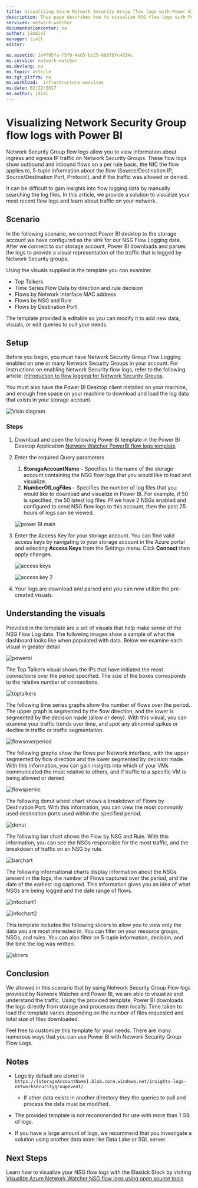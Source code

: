 ```yaml
---
title: Visualizing Azure Network Security Group flow logs with Power BI | Microsoft Docs
description: This page describes how to visualize NSG flow logs with Power BI.
services: network-watcher
documentationcenter: na
author: jimdial
manager: timlt
editor: 

ms.assetid: 1e4f95fa-f5f0-4e03-bc25-008fbfc4934c
ms.service: network-watcher
ms.devlang: na
ms.topic: article
ms.tgt_pltfrm: na
ms.workload:  infrastructure-services
ms.date: 02/22/2017
ms.author: jdial
---
```


# Visualizing Network Security Group flow logs with Power BI

Network Security Group flow logs allow you to view information about ingress and egress IP traffic on Network Security Groups. These flow logs show outbound and inbound flows on a per rule basis, the NIC the flow applies to, 5-tuple information about the flow (Source/Destination IP, Source/Destination Port, Protocol), and if the traffic was allowed or denied.

It can be difficult to gain insights into flow logging data by manually searching the log files. In this article, we provide a solution to visualize your most recent flow logs and learn about traffic on your network.

## Scenario

In the following scenario, we connect Power BI desktop to the storage account we have configured as the sink for our NSG Flow Logging data. After we connect to our storage account, Power BI downloads and parses the logs to provide a visual representation of the traffic that is logged by Network Security groups.

Using the visuals supplied in the template you can examine:

* Top Talkers
* Time Series Flow Data by direction and rule decision
* Flows by Network Interface MAC address
* Flows by NSG and Rule
* Flows by Destination Port

The template provided is editable so you can modify it to add new data, visuals, or edit queries to suit your needs.

## Setup

Before you begin, you must have Network Security Group Flow Logging enabled on one or many Network Security Groups in your account. For instructions on enabling Network Security flow logs, refer to the following article: [Introduction to flow logging for Network Security Groups](network-watcher-nsg-flow-logging-overview.md).

You must also have the Power BI Desktop client installed on your machine, and enough free space on your machine to download and load the log data that exists in your storage account.

![Visio diagram][1]

### Steps

1. Download and open the following Power BI template in the Power BI Desktop Application [Network Watcher PowerBI flow logs template](https://aka.ms/networkwatcherpowerbiflowlogstemplate)
1. Enter the required Query parameters
    1. **StorageAccountName** – Specifies to the name of the storage account containing the NSG flow logs that you would like to load and visualize.
    1. **NumberOfLogFiles** – Specifies the number of log files that you would like to download and visualize in Power BI. For example, if 50 is specified, the 50 latest log files. Ff we have 2 NSGs enabled and configured to send NSG flow logs to this account, then the past 25 hours of logs can be viewed.

    ![power BI main][2]

1. Enter the Access Key for your storage account. You can find valid access keys by navigating to your storage account in the Azure portal and selecting **Access Keys** from the Settings menu. Click **Connect** then apply changes.

    ![access keys][3]

    ![access key 2][4]

4.	Your logs are download and parsed and you can now utilize the pre-created visuals.

## Understanding the visuals

Provided in the template are a set of visuals that help make sense of the NSG Flow Log data. The following images show a sample of what the dashboard looks like when populated with data. Below we examine each visual in greater detail 

![powerbi][5]
 
The Top Talkers visual shows the IPs that have initiated the most connections over the period specified. The size of the boxes corresponds to the relative number of connections. 

![toptalkers][6]

The following time series graphs show the number of flows over the period. The upper graph is segmented by the flow direction, and the lower is segmented by the decision made (allow or deny). With this visual, you can examine your traffic trends over time, and spot any abnormal spikes or decline in traffic or traffic segmentation.

![flowsoverperiod][7]

The following graphs show the flows per Network interface, with the upper segmented by flow direction and the lower segmented by decision made. With this information, you can gain insights into which of your VMs communicated the most relative to others, and if traffic to a specific VM is being allowed or denied.

![flowspernic][8]

The following donut wheel chart shows a breakdown of Flows by Destination Port. With this information, you can view the most commonly used destination ports used within the specified period.

![donut][9]

The following bar chart shows the Flow by NSG and Rule. With this information, you can see the NSGs responsible for the most traffic, and the breakdown of traffic on an NSG by rule.

![barchart][10]
 
The following informational charts display information about the NSGs present in the logs, the number of Flows captured over the period, and the date of the earliest log captured. This information gives you an idea of what NSGs are being logged and the date range of flows.

![infochart1][11]

![infochart2][12]

This template includes the following slicers to allow you to view only the data you are most interested in. You can filter on your resource groups, NSGs, and rules. You can also filter on 5-tuple information, decision, and the time the log was written.

![slicers][13]

## Conclusion

We showed in this scenario that by using Network Security Group Flow logs provided by Network Watcher and Power BI, we are able to visualize and understand the traffic. Using the provided template, Power BI downloads the logs directly from storage and processes them locally. Time taken to load the template varies depending on the number of files requested and total size of files downloaded.

Feel free to customize this template for your needs. There are many numerous ways that you can use Power BI with Network Security Group Flow Logs. 

## Notes

* Logs by default are stored in `https://{storageAccountName}.blob.core.windows.net/insights-logs-networksecuritygroupevent/`

    * If other data exists in another directory they the queries to pull and process the data must be modified.

* The provided template is not recommended for use with more than 1 GB of logs.

* If you have a large amount of logs, we recommend that you investigate a solution using another data store like Data Lake or SQL server.

## Next Steps

Learn how to visualize your NSG flow logs with the Elastick Stack by visiting [Visualize Azure Network Watcher NSG flow logs using open source tools](network-watcher-visualize-nsg-flow-logs-open-source-tools.md)

[1]: ./media/network-watcher-visualize-nsg-flow-logs-power-bi/figure1.png
[2]: ./media/network-watcher-visualize-nsg-flow-logs-power-bi/figure2.png
[3]: ./media/network-watcher-visualize-nsg-flow-logs-power-bi/figure3.png
[4]: ./media/network-watcher-visualize-nsg-flow-logs-power-bi/figure4.png
[5]: ./media/network-watcher-visualize-nsg-flow-logs-power-bi/figure5.png
[6]: ./media/network-watcher-visualize-nsg-flow-logs-power-bi/figure6.png
[7]: ./media/network-watcher-visualize-nsg-flow-logs-power-bi/figure7.png
[8]: ./media/network-watcher-visualize-nsg-flow-logs-power-bi/figure8.png
[9]: ./media/network-watcher-visualize-nsg-flow-logs-power-bi/figure9.png
[10]: ./media/network-watcher-visualize-nsg-flow-logs-power-bi/figure10.png
[11]: ./media/network-watcher-visualize-nsg-flow-logs-power-bi/figure11.png
[12]: ./media/network-watcher-visualize-nsg-flow-logs-power-bi/figure12.png
[13]: ./media/network-watcher-visualize-nsg-flow-logs-power-bi/figure13.png
